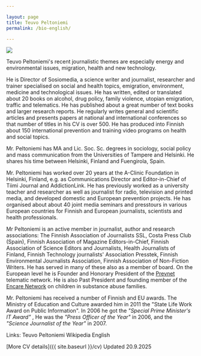 ```yaml
---

layout: page
title: Teuvo Peltoniemi
permalink: /bio-english/

---
```


![](https://user-images.githubusercontent.com/1070946/203375342-2d6734c2-d2ba-4170-b5a2-01b768ea4bc1.jpeg)

Teuvo Peltoniemi's recent journalistic themes are especially energy and environmental issues, migration, health and new technology.

He is Director of Sosiomedia, a science writer and journalist, researcher and trainer specialised on social and health topics, emigration, environment, medicine and technological issues. He has written, edited or translated about 20 books on alcohol, drug policy, family violence, utopian emigration, traffic and telematics. He has published about a great number of text books and larger research reports. He regularly writes general and scientific articles and presents papers at national and international conferences so that number of titles in his CV is over 500. He has produced into Finnish about 150 international prevention and training video programs on health and social topics. 

Mr. Peltoniemi has MA and Lic. Soc. Sc. degrees in sociology, social policy and mass communication from the Universities of Tampere and Helsinki. He shares his time between Helsinki, Finland and Fuengirola, Spain.

Mr. Peltoniemi has worked over 20 years at the A-Clinic Foundation in Helsinki, Finland, e.g. as Communications Director and Editor-in-Chief of Tiimi Journal and AddictionLink. He has previously worked as a university teacher and researcher as well as journalist for radio, television and printed media, and developed domestic and European prevention projects. He has organised about about 40 joint media seminars and presstours in various European countries for Finnish and European journalists, scientists and health professionals. 

Mr Peltoniemi is an active member in journalist, author and research associations: The Finnish Association of Journalists SSL, Costa Press Club (Spain), Finnish Association of Magazine Editors-in-Chief, Finnish Association of Science Editors and Journalists, Health Journalists of Finland, Finnish Technology journalists' Association Presstek, Finnish Environmental Journalists Association, Finnish Association of Non-Fiction Writers.  He has served in many of these also as a member of board. On the European level he is Founder and Honorary President of the [Prevnet](http://www.prevnet.net/) telematic network. He is also Past President and founding member of the [Encare Network](http://www.encare.info/) on children in substance abuse families.

Mr. Peltoniemi has received a number of Finnish and EU awards. The Ministry of Education and Culture awarded him in 2011 the "State Life Work Award on Public Information". In 2006 he got the _"Special Prime Minister's IT Award"_ , He was the _"Press Officer of the Year"_ in 2006, and the _"Science Journalist of the Year"_ in 2007.

Links: Teuvo Peltoniemi Wikipedia English

[More CV details]({{ site.baseurl }}/cv)
Updated 20.9.2025
